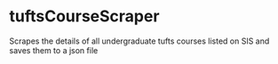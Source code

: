 # tuftsCourseScraper
Scrapes the details of all undergraduate tufts courses listed on SIS and saves them to a json file
